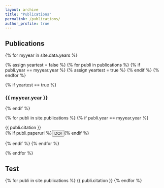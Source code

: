 ```yaml
---
layout: archive
title: "Publications"
permalink: /publications/
author_profile: true
---
```


<style>
.btn{
    margin-bottom:0;
}
.jumbotron{
    padding-bottom:0px;
    padding-top:5px;
    margin-top:10px;
    margin-bottom:10px
}
</style>

## Publications

{% for myyear in site.data.years %}

{% assign yeartest = false %}
{% for publi in publications %}
  {% if publi.year == myyear.year %}
   {% assign yeartest = true %}
  {% endif %}
{% endfor %}

{% if yeartest == true %}
### {{ myyear.year }}
{% endif %}

{% for publi in site.publications %}
{% if publi.year == myyear.year %}

  {{ publi.citation }}<br/>
  {% if publi.paperurl %}<a href="{{ publi.paperurl }}" target="_blank"><button type="button" class="btn btn-sm btn-success">DOI</button></a>{% endif %}

{% endif %}
{% endfor %}

{% endfor %}

## Test

{% for publi in site.publications %}
{{ publi.citation }}
{% endfor %}